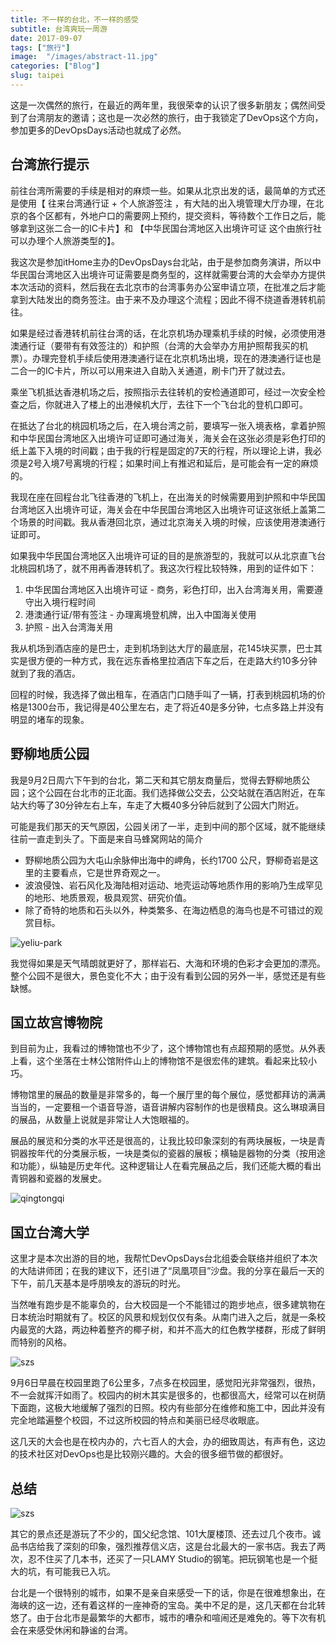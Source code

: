 ```yaml
---
title: 不一样的台北，不一样的感受
subtitle: 台湾爽玩一周游
date: 2017-09-07
tags: ["旅行"]
image:  "/images/abstract-11.jpg"
categories: ["Blog"]
slug: taipei
---
```

<p>这是一次偶然的旅行，在最近的两年里，我很荣幸的认识了很多新朋友；偶然间受到了台湾朋友的邀请；这也是一次必然的旅行，由于我锁定了DevOps这个方向，参加更多的DevOpsDays活动也就成了必然。</p>

<h2 id="">台湾旅行提示</h2>
<p>前往台湾所需要的手续是相对的麻烦一些。如果从北京出发的话，最简单的方式还是使用【 往来台湾通行证 + 个人旅游签注 ，有大陆的出入境管理大厅办理，在北京的各个区都有，外地户口的需要网上预约，提交资料，等待数个工作日之后，能够拿到这张二合一的IC卡片】和 【中华民国台湾地区入出境许可证 这个由旅行社可以办理个人旅游类型的】。</p>
<p>我这次是参加itHome主办的DevOpsDays台北站，由于是参加商务演讲，所以中华民国台湾地区入出境许可证需要是商务型的，这样就需要台湾的大会举办方提供本次活动的资料，然后我在去北京市的台湾事务办公室申请立项，在批准之后才能拿到大陆发出的商务签注。由于来不及办理这个流程；因此不得不绕道香港转机前往。</p>
<p>如果是经过香港转机前往台湾的话，在北京机场办理乘机手续的时候，必须使用港澳通行证（要带有有效签注的）和护照（台湾的大会举办方用护照帮我买的机票）。办理完登机手续后使用港澳通行证在北京机场出境，现在的港澳通行证也是二合一的IC卡片，所以可以用来进入自助入关通道，刷卡门开了就过去。</p>
<p>乘坐飞机抵达香港机场之后，按照指示去往转机的安检通道即可，经过一次安全检查之后，你就进入了楼上的出港候机大厅，去往下一个飞台北的登机口即可。</p>
<p>在抵达了台北的桃园机场之后，在入境台湾之前，要填写一张入境表格，拿着护照和中华民国台湾地区入出境许可证即可通过海关，海关会在这张必须是彩色打印的纸上盖下入境的时间戳；由于我的行程是固定的7天的行程，所以理论上讲，我必须是2号入境7号离境的行程；如果时间上有推迟和延后，是可能会有一定的麻烦的。</p>
<p>我现在座在回程台北飞往香港的飞机上，在出海关的时候需要用到护照和中华民国台湾地区入出境许可证，海关会在中华民国台湾地区入出境许可证这张纸上盖第二个场景的时间戳。我从香港回北京，通过北京海关入境的时候，应该使用港澳通行证即可。</p>
<p>如果我中华民国台湾地区入出境许可证的目的是旅游型的，我就可以从北京直飞台北桃园机场了，就不用再香港转机了。我这次行程比较特殊，用到的证件如下：</p>
<ol>
<li>中华民国台湾地区入出境许可证 - 商务，彩色打印，出入台湾海关用，需要遵守出入境行程时间</li>
<li>港澳通行证/带有签注 - 办理离境登机牌，出入中国海关使用</li>
<li>护照 - 出入台湾海关用</li>
</ol>
<p>我从机场到酒店座的是巴士，走到机场到达大厅的最底层，花145块买票，巴士其实是很方便的一种方式，我在远东香格里拉酒店下车之后，在走路大约10多分钟就到了我的酒店。</p>
<p>回程的时候，我选择了做出租车，在酒店门口随手叫了一辆，打表到桃园机场的价格是1300台币，我记得是40公里左右，走了将近40是多分钟，七点多路上并没有明显的堵车的现象。</p>

<h2 id="">野柳地质公园</h2>
<p>我是9月2日周六下午到的台北，第二天和其它朋友商量后，觉得去野柳地质公园；这个公园在台北市的正北面。我们选择做公交去，公交站就在酒店附近，在车站大约等了30分钟左右上车，车走了大概40多分钟后就到了公园大门附近。</p>
<p>可能是我们那天的天气原因，公园关闭了一半，走到中间的那个区域，就不能继续往前一直走到头了。下面是来自马蜂窝网站的简介</p>
<ul>
<li>野柳地质公园为大屯山余脉伸出海中的岬角，长约1700 公尺，野柳奇岩是这里的主要看点，它是世界奇观之一。</li>
<li>波浪侵蚀、岩石风化及海陆相对运动、地壳运动等地质作用的影响乃生成罕见的地形、地质景观，极具观赏、研究价值。</li>
<li>除了奇特的地质和石头以外，种类繁多、在海边栖息的海鸟也是不可错过的观赏目标。</li>
</ul>

![yeliu-park](/images/yeliu-park.jpg)


<p>我觉得如果是天气晴朗就更好了，那样岩石、大海和环境的色彩才会更加的漂亮。整个公园不是很大，景色变化不大；由于没有看到公园的另外一半，感觉还是有些缺憾。</p>

<h2 id="">国立故宫博物院</h2>

<p>到目前为止，我看过的博物馆也不少了，这个博物馆也有点超预期的感觉。从外表上看，这个坐落在士林公馆附件山上的博物馆不是很宏伟的建筑。看起来比较小巧。</p>
<p>博物馆里的展品的数量是非常多的，每一个展厅里的每个展位，感觉都拜访的满满当当的，一定要租一个语音导游，语音讲解内容制作的也是很精良。这么琳琅满目的展品，从数量上说就是非常让人大饱眼福的。</p>
<p>展品的展览和分类的水平还是很高的，让我比较印象深刻的有两块展板，一块是青铜器按年代的分类展示板，一块是类似的瓷器的展板；横轴是器物的分类（按用途和功能），纵轴是历史年代。这种逻辑让人在看完展品之后，我们还能大概的看出青铜器和瓷器的发展史。</p>


![qingtongqi](/images/qingtongqi.jpg)

<h2 id="">国立台湾大学</h2>
<p>这里才是本次出游的目的地，我帮忙DevOpsDays台北组委会联络并组织了本次的大陆讲师团；在我的建议下，还引进了“凤凰项目”沙盘。我的分享在最后一天的下午，前几天基本是呼朋唤友的游玩的时光。</p>
<p>当然唯有跑步是不能辜负的，台大校园是一个不能错过的跑步地点，很多建筑物在日本统治时期就有了。校区的风景和规划仅仅有条。从南门进入之后，就是一条校内最宽的大路，两边种着整齐的椰子树，和并不高大的红色教学楼群，形成了鲜明而特别的风格。</p>

![szs](/images/ntu.jpg)


<p>9月6日早晨在校园里跑了6公里多，7点多在校园里，感觉阳光非常强烈，很热，不一会就挥汗如雨了。校园内的树木其实是很多的，也都很高大，经常可以在树荫下面跑，这极大地缓解了强烈的日照。校内有些部分在维修和施工中，因此并没有完全地踏遍整个校园，不过这所校园的特点和美丽已经尽收眼底。</p>
<p>这几天的大会也是在校内办的，六七百人的大会，办的细致周达，有声有色，这边的技术社区对DevOps也是比较刚兴趣的。大会的很多细节做的都很好。</p>

<h2 id="">总结</h2>

![szs](/images/szs.jpg)

<p>其它的景点还是游玩了不少的，国父纪念馆、101大厦楼顶、还去过几个夜市。诚品书店给我了深刻的印象，强烈推荐信义店，这是台北最大的一家书店。我去了两次，忍不住买了几本书，还买了一只LAMY Studio的钢笔。把玩钢笔也是一个挺大的坑，有可能我已入坑。</p>

<p>台北是一个很特别的城市，如果不是亲自来感受一下的话，你是在很难想象出，在海峡的这一边，还有着这样的一座神奇的宝岛。美中不足的是，这几天都在台北转悠了。由于台北市是最繁华的大都市，城市的嘈杂和喧闹还是难免的。等下次有机会在来感受休闲和静谧的台湾。</p>

